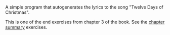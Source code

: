 
A simple program that autogenerates the lyrics to the song "Twelve Days of Christmas".

This is one of the end exercises from chapter 3 of the book.
See the [chapter summary][] exercises.

[chapter summary]: https://doc.rust-lang.org/stable/book/ch03-05-control-flow.html#summary

